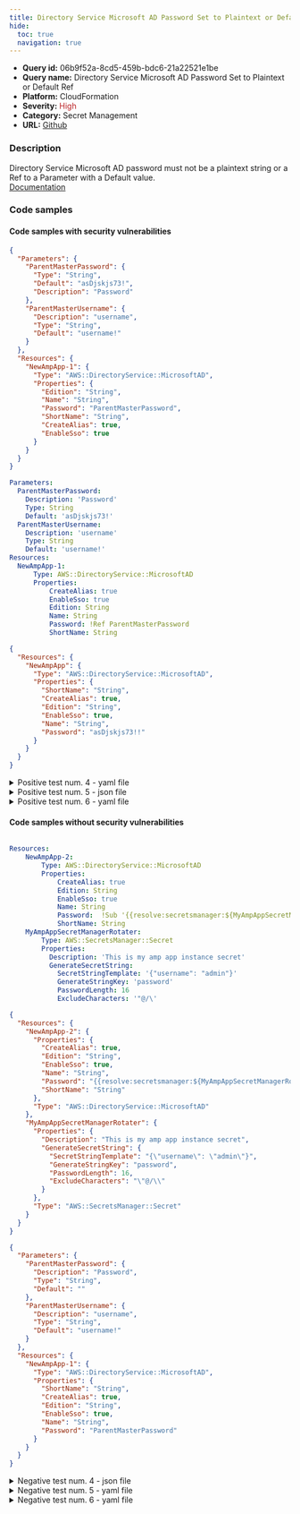 ```yaml
---
title: Directory Service Microsoft AD Password Set to Plaintext or Default Ref
hide:
  toc: true
  navigation: true
---
```


<style>
  .highlight .hll {
    background-color: #ff171742;
  }
  .md-content {
    max-width: 1100px;
    margin: 0 auto;
  }
</style>

-   **Query id:** 06b9f52a-8cd5-459b-bdc6-21a22521e1be
-   **Query name:** Directory Service Microsoft AD Password Set to Plaintext or Default Ref
-   **Platform:** CloudFormation
-   **Severity:** <span style="color:#bb2124">High</span>
-   **Category:** Secret Management
-   **URL:** [Github](https://github.com/Checkmarx/kics/tree/master/assets/queries/cloudFormation/aws/directory_service_microsoft_ad_password_set_to_plaintext_or_default_ref)

### Description
Directory Service Microsoft AD password must not be a plaintext string or a Ref to a Parameter with a Default value.<br>
[Documentation](https://docs.aws.amazon.com/AWSCloudFormation/latest/UserGuide/aws-resource-directoryservice-microsoftad.html)

### Code samples
#### Code samples with security vulnerabilities
```json title="Positive test num. 1 - json file" hl_lines="5"
{
  "Parameters": {
    "ParentMasterPassword": {
      "Type": "String",
      "Default": "asDjskjs73!",
      "Description": "Password"
    },
    "ParentMasterUsername": {
      "Description": "username",
      "Type": "String",
      "Default": "username!"
    }
  },
  "Resources": {
    "NewAmpApp-1": {
      "Type": "AWS::DirectoryService::MicrosoftAD",
      "Properties": {
        "Edition": "String",
        "Name": "String",
        "Password": "ParentMasterPassword",
        "ShortName": "String",
        "CreateAlias": true,
        "EnableSso": true
      }
    }
  }
}

```
```yaml title="Positive test num. 2 - yaml file" hl_lines="5"
Parameters:
  ParentMasterPassword:
    Description: 'Password'
    Type: String
    Default: 'asDjskjs73!'
  ParentMasterUsername:
    Description: 'username'
    Type: String
    Default: 'username!'
Resources:
  NewAmpApp-1:
      Type: AWS::DirectoryService::MicrosoftAD
      Properties:
          CreateAlias: true
          EnableSso: true
          Edition: String
          Name: String
          Password: !Ref ParentMasterPassword
          ShortName: String


```
```json title="Positive test num. 3 - json file" hl_lines="11"
{
  "Resources": {
    "NewAmpApp": {
      "Type": "AWS::DirectoryService::MicrosoftAD",
      "Properties": {
        "ShortName": "String",
        "CreateAlias": true,
        "Edition": "String",
        "EnableSso": true,
        "Name": "String",
        "Password": "asDjskjs73!!"
      }
    }
  }
}

```
<details><summary>Positive test num. 4 - yaml file</summary>

```yaml hl_lines="14"
Parameters:
  ParentMasterUsername:
    Description: 'username'
    Type: String
    Default: 'username!'
Resources:
  NewAmpApp-2:
      Type: AWS::DirectoryService::MicrosoftAD
      Properties:
          CreateAlias: true
          Edition: String
          EnableSso: true
          Name: String
          Password: 'asDjskjs73!!'
          ShortName: String

```
</details>
<details><summary>Positive test num. 5 - json file</summary>

```json hl_lines="17"
{
  "Parameters": {
    "ParentMasterUsername": {
      "Description": "username",
      "Type": "String",
      "Default": "username!"
    }
  },
  "Resources": {
    "NewAmpApp-2": {
      "Type": "AWS::DirectoryService::MicrosoftAD",
      "Properties": {
        "CreateAlias": true,
        "Edition": "String",
        "EnableSso": true,
        "Name": "String",
        "Password": "asDjskjs73!!",
        "ShortName": "String"
      }
    }
  }
}

```
</details>
<details><summary>Positive test num. 6 - yaml file</summary>

```yaml hl_lines="9"
Resources:
  NewAmpApp:
      Type: AWS::DirectoryService::MicrosoftAD
      Properties:
          CreateAlias: true
          Edition: String
          EnableSso: true
          Name: String
          Password: 'asDjskjs73!!'
          ShortName: String

```
</details>


#### Code samples without security vulnerabilities
```yaml title="Negative test num. 1 - yaml file"

Resources:
    NewAmpApp-2:
        Type: AWS::DirectoryService::MicrosoftAD
        Properties:
            CreateAlias: true
            Edition: String
            EnableSso: true
            Name: String
            Password:  !Sub '{{resolve:secretsmanager:${MyAmpAppSecretManagerRotater}::password}}'
            ShortName: String
    MyAmpAppSecretManagerRotater:
        Type: AWS::SecretsManager::Secret
        Properties:
          Description: 'This is my amp app instance secret'
          GenerateSecretString:
            SecretStringTemplate: '{"username": "admin"}'
            GenerateStringKey: 'password'
            PasswordLength: 16
            ExcludeCharacters: '"@/\'

```
```json title="Negative test num. 2 - json file"
{
  "Resources": {
    "NewAmpApp-2": {
      "Properties": {
        "CreateAlias": true,
        "Edition": "String",
        "EnableSso": true,
        "Name": "String",
        "Password": "{{resolve:secretsmanager:${MyAmpAppSecretManagerRotater}::password}}",
        "ShortName": "String"
      },
      "Type": "AWS::DirectoryService::MicrosoftAD"
    },
    "MyAmpAppSecretManagerRotater": {
      "Properties": {
        "Description": "This is my amp app instance secret",
        "GenerateSecretString": {
          "SecretStringTemplate": "{\"username\": \"admin\"}",
          "GenerateStringKey": "password",
          "PasswordLength": 16,
          "ExcludeCharacters": "\"@/\\"
        }
      },
      "Type": "AWS::SecretsManager::Secret"
    }
  }
}

```
```json title="Negative test num. 3 - json file"
{
  "Parameters": {
    "ParentMasterPassword": {
      "Description": "Password",
      "Type": "String",
      "Default": ""
    },
    "ParentMasterUsername": {
      "Description": "username",
      "Type": "String",
      "Default": "username!"
    }
  },
  "Resources": {
    "NewAmpApp-1": {
      "Type": "AWS::DirectoryService::MicrosoftAD",
      "Properties": {
        "ShortName": "String",
        "CreateAlias": true,
        "Edition": "String",
        "EnableSso": true,
        "Name": "String",
        "Password": "ParentMasterPassword"
      }
    }
  }
}

```
<details><summary>Negative test num. 4 - json file</summary>

```json
{
  "Parameters": {
    "ParentMasterPassword": {
      "Description": "Password",
      "Type": "String"
    },
    "ParentMasterUsername": {
      "Type": "String",
      "Default": "username",
      "Description": "username"
    }
  },
  "Resources": {
    "NewAmpApp-1": {
      "Type": "AWS::DirectoryService::MicrosoftAD",
      "Properties": {
        "CreateAlias": true,
        "Edition": "String",
        "EnableSso": true,
        "Name": "String",
        "Password": "ParentMasterPassword",
        "ShortName": "String"
      }
    }
  }
}

```
</details>
<details><summary>Negative test num. 5 - yaml file</summary>

```yaml

Parameters:
  ParentMasterPassword:
    Description: 'Password'
    Type: String
  ParentMasterUsername:
    Description: 'username'
    Type: String
    Default: 'username'
Resources:
  NewAmpApp-1:
    Type: AWS::DirectoryService::MicrosoftAD
    Properties:
      CreateAlias: true
      Edition: String
      EnableSso: true
      Name: String
      Password: !Ref ParentMasterPassword
      ShortName: String

```
</details>
<details><summary>Negative test num. 6 - yaml file</summary>

```yaml
Parameters:
  ParentMasterPassword:
    Description: 'Password'
    Type: String
    Default: ''
  ParentMasterUsername:
    Description: 'username'
    Type: String
    Default: 'username!'
Resources:
  NewAmpApp-1:
      Type: AWS::DirectoryService::MicrosoftAD
      Properties:
          CreateAlias: true
          Edition: String
          EnableSso: true
          Name: String
          Password: !Ref ParentMasterPassword
          ShortName: String

```
</details>
